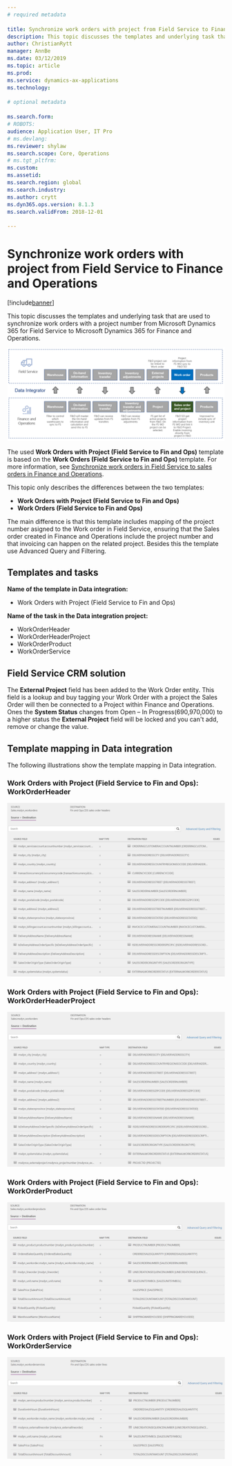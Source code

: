 ```yaml
---
# required metadata

title: Synchronize work orders with project from Field Service to Finance and Operations
description: This topic discusses the templates and underlying task that are used to synchronize work orders with a project number from Microsoft Dynamics 365 for Field Service to Microsoft Dynamics 365 for Finance and Operations.
author: ChristianRytt
manager: AnnBe
ms.date: 03/12/2019
ms.topic: article
ms.prod: 
ms.service: dynamics-ax-applications
ms.technology: 

# optional metadata

ms.search.form: 
# ROBOTS: 
audience: Application User, IT Pro
# ms.devlang: 
ms.reviewer: shylaw
ms.search.scope: Core, Operations
# ms.tgt_pltfrm: 
ms.custom: 
ms.assetid: 
ms.search.region: global
ms.search.industry: 
ms.author: crytt
ms.dyn365.ops.version: 8.1.3 
ms.search.validFrom: 2018-12-01

---
```


# Synchronize work orders with project from Field Service to Finance and Operations

[!include[banner](../includes/banner.md)]

This topic discusses the templates and underlying task that are used to synchronize work orders with a project number from Microsoft Dynamics 365 for Field Service to Microsoft Dynamics 365 for Finance and Operations.

[![Synchronization of business processes between Finance and Operations and Field Service](./media/FSSOprojectOW.png)](./media/FSSOprojectOW.png)

The used **Work Orders with Project (Field Service to Fin and Ops)** template is based on the **Work Orders (Field Service to Fin and Ops)** template. For more information, see [Synchronize work orders in Field Service to sales orders in Finance and Operations](https://docs.microsoft.com/en-us/dynamics365/unified-operations/supply-chain/sales-marketing/field-service-work-order).

This topic only describes the differences between the two templates:
- **Work Orders with Project (Field Service to Fin and Ops)**
- **Work Orders (Field Service to Fin and Ops)**

The main difference is that this template includes mapping of the project number asigned to the Work order in Field Service, ensuring that the Sales order created in Finance and Operations include the project number and that invoicing can happen on the related project. Besides this the template use Advanced Query and Filtering.

## Templates and tasks

**Name of the template in Data integration:**

- Work Orders with Project (Field Service to Fin and Ops)

**Name of the task in the Data integration project:**

- WorkOrderHeader
- WorkOrderHeaderProject
- WorkOrderProduct
- WorkOrderService

## Field Service CRM solution
The **External Project** field has been added to the Work Order entity. This field is a lookup and buy tagging your Work Order with a project the Sales Order will then be connected to a Project within Finance and Operations. Ones the **System Status** changes from Open – In Progress(690,970,000) to a higher status the **External Project** field will be locked and you can't add, remove or change the value.

## Template mapping in Data integration

The following illustrations show the template mapping in Data integration.

### Work Orders with Project (Field Service to Fin and Ops): WorkOrderHeader

[![Template mapping in Data integration](./media/FSWOP1.png)](./media/FSWOP1.png)

### Work Orders with Project (Field Service to Fin and Ops): WorkOrderHeaderProject

[![Template mapping in Data integration](./media/FSWOP2.png)](./media/FSWOP2.png)

### Work Orders with Project (Field Service to Fin and Ops): WorkOrderProduct

[![Template mapping in Data integration](./media/FSWOP3.png)](./media/FSWOP3.png)

### Work Orders with Project (Field Service to Fin and Ops): WorkOrderService

[![Template mapping in Data integration](./media/FSWOP4.png)](./media/FSWOP4.png)
